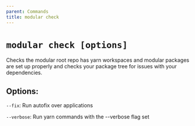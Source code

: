 ```yaml
---
parent: Commands
title: modular check
---
```


# `modular check [options]`

Checks the modular root repo has yarn workspaces and modular packages are set up
properly and checks your package tree for issues with your dependencies.

## Options:

`--fix`: Run autofix over applications

`--verbose`: Run yarn commands with the --verbose flag set
